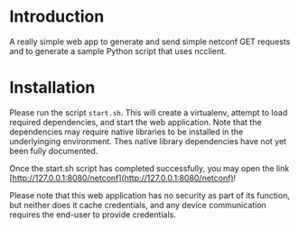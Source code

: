 # Introduction

A really simple web app to generate and send simple netconf GET requests and to generate a sample Python script that uses ncclient.

# Installation

Please run the script ```start.sh```. This will create a virtualenv, attempt to load required dependencies, and start the web application. Note that the dependencies may require native libraries to be installed in the underlyinging environment. Thes native library dependencies have not yet been fully documented.

Once the start.sh script has completed successfully, you may open the link [http://127.0.0.1:8080/netconf](http://127.0.0.1:8080/netconf)!

Please note that this web application has no security as part of its function, but neither does it cache credentials, and any device communication requires the end-user to provide credentials.
